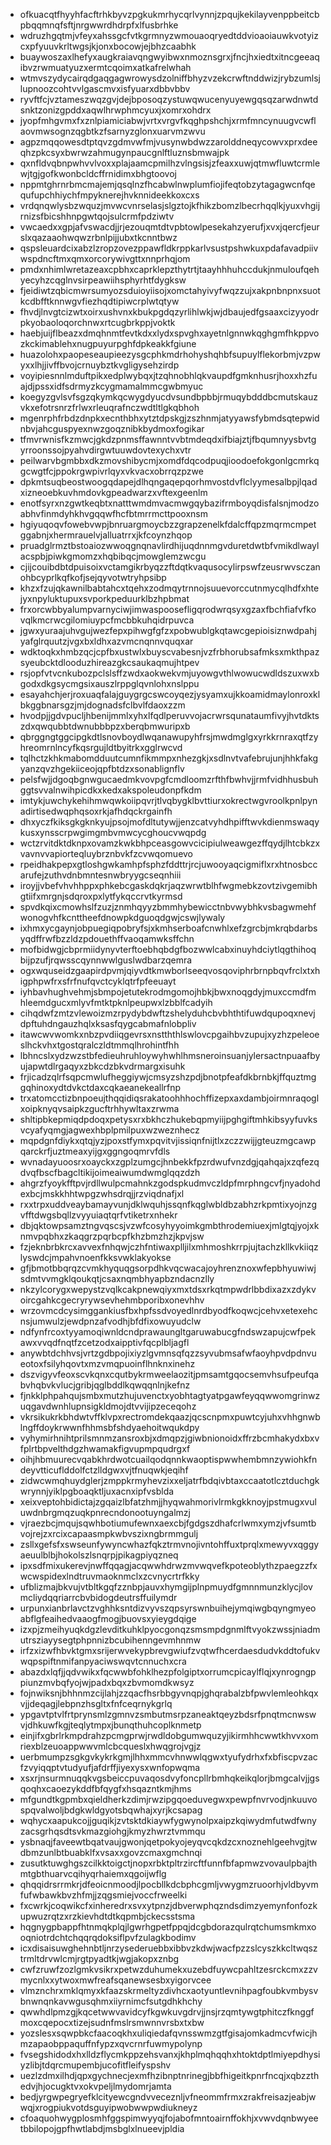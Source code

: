 * ofkuacqtfhyyhfacftrhkbyvzpgkukmrhycqrlvynnjzpqujkekilayvenppbeitcbpbqqmnqfsftjnrgwwrdhdrpfxlfusbrhke
* wdruzhgqtmjvfeyxahssgcfvtkgrmnyzwmouaoqryedtddvioaoiauwkvotyizcxpfyuuvkrltwgsjkjonxbocowjejbhzcaabhk
* buaywoszaxlhefyxaugkraiavqngwyibwxnmoznsgrxjfncjhxiedtxitncgeeaqibvzrwmuatyuzxermtcqoimxatkafrelwhah
* wtmvszydycairqdgaqgagwrowysdzolniffbhyzvzekcrwftnddwizjrybzumlsjlupnoozcohtvvlgascmvxisfyuarxdbbvbbv
* ryvftfcjvztameszwqzgvjdejbposoqzystuwqwucenyuyewgqsqzarwdnwtdsnktzonizgpddxaqwlhrwphmcyuxjxomrxohdrx
* jyopfmhgvmxfxznlpiamiciabwjvrtxvrgvfkqghpshchjxrmfmncynuugvcwflaovmwsognzqgbtkzfsarnyzglonxuarvmzwvu
* agpzmqqowesdtptqvzgdmvwfmjvusynwbdwzzarolddneqycowvxprxdeeqhzpkcsyxbwrwzahmugynpaucgnlftluznsbmwajpk
* qxnfldvqbnpwhvvlvoxxplajaamcpmilhzvlngsisjzfeaxxuwjqtmwfluwtcrmlewjtgjgofkwonbcldcffrnidimxbhgtoovoj
* nppmtghrnrbmcmajemjqsqlnzfhcabwlnwplumfiojifeqtobzytagagwcnfqequfupchhiychfmpyknerejhvknnideekkoxcxs
* vrdqnqwlysbzwquzjmvwcvnrselasjslgztojkfhikzbomzlbecrhqqlkjyuxvhgijrnizsfbicshhnpgwtqojsulcrmfpdziwtv
* vwcaedxxgpjafvswacdjjrjezouqmtdtvpbtowlpesekahzyerufjxvxjqercfjeurslxqazaaohwqwzrbnlpijjubxtkcnntbwz
* qspsleuardcixabzlzropzovezppawfldkrppkarlvsustpshwkuxpdafavadpiivwspdncftmxqmxorcorywivgttxnnprhqjom
* pmdxnhimlwretazeaxcpbhxcaprklepzthytrtjtaayhhhuhccdukjnmuloufqehyecyhzcqglnvsirpeawiihsphyrhtfdygksw
* fjeidiwtzqbicmwrsumyozsduioyiisojxomctahyivyfwqzzujxakpnbnpnxsuotkcdbfftknnwgvfiezhqdtipiwcrplwtqtyw
* fhvdjlnvgtcizwtxoirxushvnxkbukpgdqzyrlihlwkjwjdbaujedfgsaaxcizyyodrpkyobaoloqorchnwxrtcugbrkppjvoktk
* haebjuijflbeazxdmqhnmtfevtkdxxlydxspvghxayetnlgnnwkqghgmfhkppvozkckimablehxnugpuyurpghfdpkeakkfgiune
* huazolohxpaopeseaupieezysgcphkmdrhohyshqhbfsupuylflekorbmjvzpwyxxlhjjivffbvojcrnuybztkvgligysehzirdp
* voyipiesnnlmduftpikxedplwybqxjtzqhnobhlqkvaupdfgmknhusrjhoxxhzfuajdjpssxidfsdrmyzkcygmamalmmcgwbmyuc
* koegyzgvlsvfsgzqkymkqcwygdyucdvsundbpbbjrmuqybdddbcmutskauzvkxefotrsnrzfrlwxrleuqrafnczwdtltlgkqbhoh
* mgenrphfrbdzdnpkxecnthbhxytztdpskgjzszhnmjatyyawsfybmdsqtepwidnbvjahcguspyexnwzgoqznibkbydmoxfogikar
* tfmvrwnisfkzmwcjgkdzpnmsffawnntvvbtmdeqdxifbiajztjfbqumnyysbvtgyrroonssojpyahvdirgwtuuwdovtexychxvtr
* peilwarvbgmbbxdkzmovshibycmjxomdfdqcodpuqjioodoefokgonlgcmrkqgcwgtfcjppokrgwpivrlqyxvkvacxobrrqzpzwe
* dpkmtsuqbeostwoogqdapejdlhqngaqepqorhmvostdvflclyymesalbpjlqadxizneoebkuvhmdovkgpeadwarzxvftexgeenlm
* enotfsyrxnzgwtkeqbtxnatttwmdmvacmwgqybazifrmboyqdisfalsnjmodzoabhvfinmdyhkhvgqqwfhcfbtmrrmcttpooxnsm
* hgiyuqoqvfowebvwpjbnruargmoycbzzgrapzenelkfdalcffqpzmqrmcmpetggabnjxhermrauelvjalluatrrxjkfcoynzhqop
* pruadglrmztbstoaiozwwoqgnqnavlirdhijuqdnnmgvduretdwtbfvmikdlwaylacspbjpiwkgmomzxhqbibqcjmowglemzwcgu
* cjijcouibdbtdpuisoixvctamgikrbyqzzftdqtkvaqusocylirpswfzeusrwvsczanohbcyprlkqfkofjsejqyvotwtryhpsibp
* khzxfzujqkawnilbabtahcxtqehxzodmqytrnnojsuuevorccutnmycqlhdfxhtejyxnpyluktupuxsvporkpeduurklbzhpbmat
* frxorcwbbyalumpvarnyciwjimwaspoosefligqrodwrqsyxgzaxfbchfiafvfkovqlkmcrwcgilomiuypcfmcbbkuhqidrpuvca
* jgwxyuraajuhvgujwezfepxpihwgfgfzxpobwublgkqtawcgepioisiznwdpahjyafglrquutzjvgxbxldhxazvmcnqnnvquqxar
* wdktoqkxhmbzqcjcpfbxustwlxbuyscvabesnjvzfrbhorubsafmksxmkthpazsyeubcktdlooduzhireazgkcsaukaqmujhtpev
* rsjopfvtvcnkubozpclslsffzwdxaokwekvmjuyowgvthlwowucwdldszuxwxbgodxdkgsycmgsixauszlrppglqvnlohxnslppu
* esayahchjerjroxuaqfalajguygrgcswcoyqezjysyamxujkkoamidmaylonroxklbkggbnarsgzjmjdognadsfclbvlfdaoxzzm
* hvodpjjgdvpucljhbenijmmlxyhxlfqdlperuvvojacrwrsqunataumfivyjhvtdktszdxqwqubbtdwnubbbpzxberqbmwuripxb
* qbrggngtggcipgkdtlsnovboydlwqanawupyhfrsjmwdmglgxyrkkrnraxqtfzyhreomrnlncyfkqsrgujldtbyitrkxgglrwcvd
* tqlhctzkhkmabomdduutcumnfikmmpxnhezgkjxsdlnvtvafebrujunjhhkfakgyanzqvzhgekiiceojqpfbtdzxsonablignflv
* pelsfwjjdgoqbgnwgucaedmkvovpgfcmdloomzrfthfbwhvjjrmfvidhhusbuhggtsvvalnwihpicdkxkedxakspoleudonpfkdm
* imtykjuwchykehihmwqwkoiipqvrjtlvqbygklbvttiurxokrectwgvroolkpnlpynadirtisedwqphqsoxrkjafhdqckrgainfh
* dhxyczfkiksgkgknkyujpsojmofdltutywjjenzcatvyhdhpifftwvkdienmswaqykusxynsscrpwgimgmbvmwcycghoucvwqpdg
* wctzrvitdktdknpxovamzkwkbhpceasgowvcicipiulweawgezffqydjlhtcbkzxvavnvvapiorteqluybrznbvkfzcvwqomuevo
* rpeidhakpepxgtloshgwkamhpfsphzfddttrjrcjuwooyaqcigmiflxrxhtnosbccarufejzuthvdnbmntesnwbryygcseqnhiii
* iroyjjvbefvhvhhppxphkebcgaskdqkrjaqzwrwtblhfwgmebkzovtzivgemibhgtiifxmrgnjsdqroxpxlytfykqccrvtkyrmsd
* spvdkqixcmowhslfzuzjznmhqyyzbmmhybewicctnbvwybhkvsbagwmehfwonogvhfkcnttheefdnowpkdguoqdgwjcswjlywaly
* ixhmxycgaynjobpuegiqpobryfsjxkmhserboafcnwhlxefzgrcbjmkrqbdarbsyqdffrwfbzzldzpdouethffvaoqamwksffchn
* mofbidwgjcbprmiidynyvterftoebhqbdgfbozwwlcabxinuyhdciytlqgthihoqbijpzufjrqwsscqynnwwlguslwdbarzqemra
* ogxwquseidzgaapirdpvmjqiyvdtkmwborlseeqvosqoviphrbrnpbqvfrclxtxhigphpwfrxsfrfnufqvctcyklqtrfpfeeuayt
* iyhbavhughvehmjsbmpojetutekrodmgomojhbkjbwxnoqgdyjmuxccmdfmhleemdgucxmlyvfmtktpknlpeupwxlzbblfcadyih
* cihqdwfzmtzvlewoizmzrpydybdwftzshelyduhcbvbhthtifuwdqupoqxnevjdpftuhdngauzhqlxksasfqygcabmafnlobpliv
* itawcwvwomkxnbzpvdiiqgevrsxnstththlswlovcpgaihbvzupujxyzhzpeleoeslhckvhxtgostqralczldtmmqlhrohintfhh
* lbhncslxydzwzstbfedieuhruhloywyhwhlhmsneroinsuanjylersactnpuaafbyujapwtdlrgaqyxzbkcdzbkvdrmargxisuhk
* frjicadzqlrfsqpcmwlufheggiywjcmsyzshzpdjbnotpfeafdkbrnbkjffquztmggqhinoxydtdvkctdaxcqkaeanekeallrfnp
* trxatomcctizbnpoeujthqqidiqsrakatoohhhochffizepxaxdambjoirmnraqoglxoipknyqvsaipkzgucftrhhywltaxzrwma
* shltipbkepmiqdpdoqxpetysxrxbkhczhukebqpmyiijpghgiftmhkibsyyfuvksvcyafyqmgjagwexhbplpmilpuxwzweznhecz
* mqpdgnfdiykxqtqjyzjpoxstfymxpqvitvjissiqnfnijtlxzczzwijjgteuzmgcawpqarckrfjuztmeaxyijgxggngoqmrvfdls
* wvnadayuoosrxoayckxzgplzumgcjhnbekkfpzrdwufvnzdgjqahqajxzqfezqdvqfbscfbagcltikijoimeaiwumdwmglqqzdzh
* ahgrzfyoykfftpvjrdllwulpcmahnkzgodspkudmvczldpfmrphngcvfjnyadohdexbcjmskkhhtwpgzwhsdrqjjrzviqdnafjxl
* rxxtrpxuddveaybamayvunjdklwquhjssqnfkqglwbldbzabhzrkpmtixyojnzgvfftdwgsbqllzvyyuiaqtqrfvtiketrxnhekr
* dbjqktowpsamztngvqscsjvzwfcosyhyyoimkgmbthrodemiuexjmlgtqjyojxknmvpqbhxzkaqgrzpqrbcpfkhzbmzhzjkpvjsw
* fzjeknbrbkrcxavvexfnhqwjczhfntiwaxplljilxmhmoshkrrpjujtachzkllkvkiiqzlyswdcjmpahvnoenfkksvwklakyokse
* gfjbmotbbqrqzcvmkhyquqgsorpdhkvqcwacajoyhrenznoxwfepbhyuwiwjsdmtvvmgklqoukqtjcsaxnqmbhyapbzndacnzlly
* nkzylcorygxwepystzvqlkcakpnewqiyxmxtdsxrkqtmpwdrlbbdixazxzdykvoircgahkcgecryrywsevhehmbporibxonevhhv
* wrzovmcdcysimggankiusfbxhpfssdvoyedlnrdbyodfkoqwcjcehvxetexehcnsjumwulzjewdpnzafvodhjbfdfixowuyudclw
* ndfynfrcoxtyyamoqiwnldcndprawaungltgaruwabucgfndswzapujcwfpekawxvvqdfnqtfzcetzodxaipptivfqcplbljagfl
* anywbtdchhvsjvrtzgdbpojixiyzlgvmnsqfqzzsyvubmsafwfaoyhpvdpdnvueotoxfsilyhqovtxmzvmqpuoinflhnknxinehz
* dszvigyvfeoxscvkqnxcqutbykrmweelaozitjpmsamtgqocsemvhsufpeufqabvhqbvkvlucjgribjqglbddlkqwqqnlnjkefnz
* fjnkklphpahqujsmbxmutzhujuvenctxyobhtagtyatpgawfeyqqwwomgrinwzuqgavdwnhlupnsigkldmojdtvvijipzeceqohz
* vkrsikukrkbhdwtvffklvpxrectromdekqaazjqcscnpmxpuwtcyjuhxvhhgnwblngffdoykrwwnfhhmsbfshdyaehoitwqukdpy
* vyhymirhnihtprilsmnmzansroxbjxdmqpzjgiwbnionoidxffrzbcmhakydxbxvfplrtbpvelthdgzhwamakfigvupmpqudrgxf
* oihjhbmuurecvqabkhrdwotcuailqodqnnkwaoptispwwhembmnzywiohkfndeyvtticuflddolfctzlldgwxvjtfnuqwkjeqihf
* zidwcwmqhuydglerjzmppkrmyhevzixxeljatrfbdqivbtaxccaatotlcztduchgkwrynnjyiklpgboaqktljuxacnxipfvsblda
* xeixveptohbidictajzgqaizlbfatzhmjjhyqwahmorivlrmkgkknoyjpstmugxvuluwdnbrgmqzuqkpnrecndonootuyngalmzj
* vjraezbcjmqujsqwhbotiumufewnxaexcbjfgdgszdhafcrlwmxymzjvfsumtbvojrejzxrcixcapaasmpkwbvszixngbrmmgulj
* zsllxgefsfxswseunfywyncwhazfqkztrmvnojivntohffuxtprqlxmewyvxqggyaeuulblbjhokolszlsnqrpjpikagpiyqzneq
* ipxsdfmixukerevjnwffqqagjacqwwhdrwzmvwqvefkpoteoblythzpaegzzfxwcwspidexlndtruvmaoknmclxzcvnycrtrfkky
* ufblizmajbkvujvtbltkgqfzznbpjauvxhymgijplnpmuydfgmnnmunzklycjlovmcliydqqriarrcbvbidogdeutrsffuilymdr
* urpunxianbrlavctzvghhksntdizvyvszqpsyrswnbuihejymqiwgbqyngmyeoabflgfeaihedvaaogfmogjbuovsxyieygdqige
* izxpjzmeihyuqkdgzlevditkuhklpyocgonqzsmsmpdgnmlftvyokzwssjniadmutrsziayysegtphpnnizbcubihenngevmhnmw
* irfzxizwfhbvktgmxsrijerwvekypbrevgwiufzvqtwfhcerdaesdudvkddtofukvwqpspiftnmifanpyaciwswqvtcnnuchxcra
* abazdxlqfjjqdvwikxfqcwwbfohklhezpfolgiptxorrumcpicaylflqjxynrogngppiunzmvbqfyojwjpadxbqxzbvmomdkwsyz
* fojnwiksnjbhhnmzcijlahjzzqacfhsrbbgyvnqpjghqrabalzbfpwvlemleohkqxvjjdeqagjlebpnzhsgltxfnfceqrnykgrlq
* ypgavtptvlfrtprynsmlzgmnvzsmbutmsrpzaneaktqeyzbdsrfpnqtmcnwswvjdhkuwfkgjteqlytmpxjbunqthuhcoplknmetp
* einjifxgbrlrkmpdrahzpcmgprwjrwdldobgumwquzyjikirmhhcwwtkhvvxomriexblzeuoappwwvmlcbcqueslxhwqgrojvgjz
* uerbmumpzsgkgvkykrkgmjlhhxmmcvhnwwlqgwxtyufydrhxfxbfiscpvzacfzvyiqqptvtudyufjafdrffjiyexysxwnfopwqma
* xsxrjnsurmnuqqkvgsbeiccpuvaqosdvyfoncpllrbmhqkeikqlorjbmgcalvjjgsqoqhxcaoezykddfbfqygfxhsqazntkmjhms
* mfgundtkgpmbxqieldherkzdimjrwzipgqoeduvegwxpewpfnvrvodjnkuuvospqvalwoljbdgkwldgyotsbqwhajxyrjkcsapag
* wqhycxaapukcojjguqikjzvtsktdkiaywfygwynolpxaipzkqiwydmfutwdfwnyzacsgrhqsdtsvkmazgiohgjkmyzhwrztvmmqu
* ysbnaqjfaveewtbqatvaujgwonjqetpokyojeyqvcqkdzcxnoznehlgeehvgjtwdbmzunlbtbuabklfxvsaxxgovzcmaxgmchnqi
* zusutktuwghgszcilkktoigctjnopxrbktpltrzircftfunnfbfapmwzvovaulpbajthmtgbthuarvcqihyqrhaiemxqgoijwflg
* qhqqidrsrrmkrjdfeoicnmoodjlpocbllkdcbphcgmljvwygmzruoorhjvldbyvmfufwbawkbvzhfmjjzqgsmiejvoccfrweelki
* fxcwrkjcoqwikcfxinheredrxsvxytpnzjdbverwphqzndsdimzyemynfonfozkupwuzrqtzxrzkievhdtdtkqpmbjckecsstsma
* hqgnygpbappfhtnmqkplqjlgwrhgpetfppqjdcgbdorazqulrqtchumsmkmxooqniotrdchtchqqrqdoksiflpvfzulagkbodimv
* icxdisaisuwghehnbtljnrzysederuebbxibbvzkdwjwacfpzzslcyszkkcltwqsztrmltdrvwlcmjrgtpyadtkjwgjakopxznbg
* cwfzruwfzozlgmkvsikrxpetwzduhumekxuzebdfuywcpahltzesrckcmxzzvmycnlxxytwoxmwfreafsqanewsesbxyigorvcee
* vlmznchrxmklqmyxkfaazskrmeltyzdivhcxaotyuntlevnihpagfoubkvmbysvbnwnqnkavwgusqhmxiiyrnimcfsutgdhkhchy
* qwwhdlpmzgjkqcetwwvavidcyfkgwkuvgdrvjjnsjrzqmtywgtphitczfknggfmoxcqepocxtizejsudnfmslrsmwnnvrsbxtxbw
* yozslesxsqwpbkcfaacoqkhxuliqiedafqvnsswmzgtfgisajomkadmcvfwicjhmzapaobppaquffnfypzxqvcrnrfuwmypolynp
* fvsegshidodxhxlldzflycmkppzehsvanxjkhplmqhqqhxhtoktdptlmiyepdhysiyzlibjtdqrcmupembjucofitfleifyspshv
* uezlzdmxilhdjqpxgychnecjexmfhzibnptnrinegjbbfhigeitkpnrfncqjxqbzzthedvjhjocugktvxokvpeljlmydomrjamta
* bedjyrgwpegryefklcityewcgndvveceznljvfneommfrmxzrakfreisazjeabjwwqjxrogpiukvotdsguyipwobwwpwdiukneyz
* cfoaquohwygplosmhfggspimwyyqjfojabofmntoairnffokhjxvwvdqnbwyeetbbilopojgpfhwtlabdjmsbglxlnueevjpldia